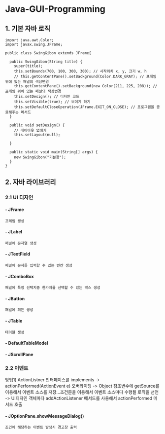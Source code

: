 # Java-GUI-Programming  
## 1. 기본 자바 로직
<pre><code>import java.awt.Color;
import javax.swing.JFrame;

public class SwingGibon extends JFrame{

  public SwingGibon(String title) {
    super(title);
    this.setBounds(700, 100, 300, 300); // 시작위치 x, y, 크기 w, h
    // this.getContentPane().setBackground(Color.DARK_GRAY); // 프레임 위에 있는 패널의 색상변경
    this.getContentPane().setBackground(new Color(211, 225, 208)); // 프레임 위에 있는 패널의 색상변경
    this.setDesign(); // 디자인 코드
    this.setVisible(true); // 보이게 하기
    this.setDefaultCloseOperation(JFrame.EXIT_ON_CLOSE); // 프로그램을 종료해주는 메서드
  }

  public void setDesign() {
    // 레이아웃 없애기
    this.setLayout(null);
  
  }

  public static void main(String[] args) {
    new SwingGibon("기본창");
  }
}</code></pre>  

## 2. 자바 라이브러리
### 2.1 UI 디자인 
  #### - JFrame  
    프레임 생성
  #### - JLabel
    패널에 문자열 생성
  #### - JTextField
    패널에 문자를 입력할 수 있는 빈칸 생성
  #### - JComboBox
    패널에 특정 선택지중 한가지를 선택할 수 있는 박스 생성  
  #### - JButton  
    패널에 퍼튼 생성
  #### - JTable
    테이블 생성
  #### - DefaultTableModel  
  
  #### - JScrollPane  
  
### 2.2 이벤트
  방법1) ActionListner 인터페이스를 implements 
    -> actionPerformed(ActionEvent e) 오버라이딩
    -> Object 참조변수에 getSource를 이용해서 이벤트 소스를 저장...조건문을 이용해서 이벤트 소스마다 수행될 로직을 선언
    -> UI디자인 객체마다 addActionListener 메서드를 사용해서 actionPerformed 메서드 호출  
    
  #### - JOptionPane.showMessageDialog()
    조건에 해당하는 이벤트 발생시 경고창 출력
